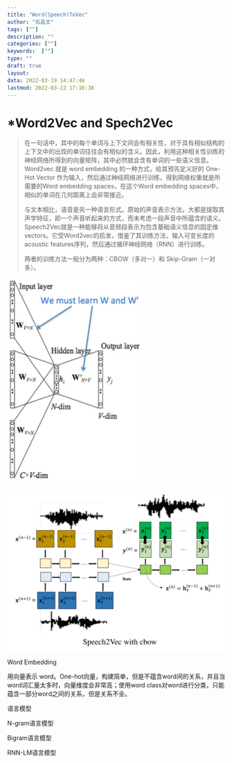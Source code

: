 ```yaml
---
title: "Word(Speech)ToVec"
author: "石昌文"
tags: [""]
description: ""
categories: [""]
keywords:  [""]
type: ""
draft: true
layout: 
data: 2022-03-19 14:47:46
lastmod: 2022-03-22 17:16:38
---
```


# *Word2Vec and Spech2Vec

> 在一句话中，其中的每个单词与上下文间会有相关性，对于具有相似结构的上下文中的出现的单词往往会有相似的含义。因此，利用这种相关性训练的神经网络所得到的向量矩阵，其中必然就会含有单词的一些语义信息。Word2vec 就是 word embedding 的一种方式，给其预先定义好的 One-Hot Vector 作为输入，然后通过神经网络进行训练，得到网络权重就是所需要的Word embedding  spaces，在这个Word embedding  spaces中，相似的单词在几何距离上会非常接近。
>
> 与文本相比，语音是另一种语言形式。原始的声音表示方法，大都是提取其声学特征，即一个声音听起来的方式，而未考虑一段声音中所蕴含的语义。Speech2Vec就是一种能够将从音频段表示为包含基础语义信息的固定维vectors。它受Word2vec的启发，借鉴了其训练方法，输入可变长度的acoustic features序列，然后通过循环神经网络（RNN）进行训练。
>
> 两者的训练方法一般分为两种：CBOW（多对一）和 Skip-Gram（一对多）。
>
> 

![](Word(Speech)ToVec.assets/image-20220304012312.jpeg)



![](Word(Speech)ToVec.assets/image-20220304012325.png)



 Word Embedding

用向量表示 word。One-hot向量，构建简单，但是不蕴含word间的关系，并且当word词汇量太多时，向量维度会非常高；使用word class对word进行分类，只能蕴含一部分word之间的关系，但是关系不全。



 语言模型

N-gram语言模型

Bigram语言模型

RNN-LM语言模型
